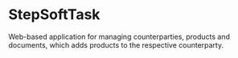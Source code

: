 # StepSoftTask
Web-based application for managing counterparties, products and documents, which adds products to the respective counterparty.
